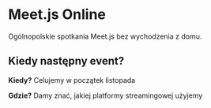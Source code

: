 # Meet.js Online

Ogólnopolskie spotkania Meet.js bez wychodzenia z domu.

## Kiedy następny event?

**Kiedy?** Celujemy w początek listopada

**Gdzie?** Damy znać, jakiej platformy streamingowej użyjemy
